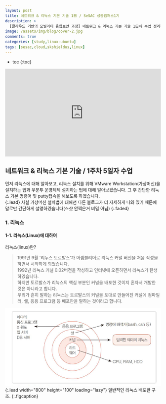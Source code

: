 ```yaml
---
layout: post
title: 네트워크 & 리눅스 기본 기술 1日 / SeSAC 성동캠퍼스1기
description: >
  [클라우드 기반의 모빌리티 융합보안 과정] 네트워크 & 리눅스 기본 기술 1日차 수업 정리한 내용입니다. 이번 포스팅은 리눅스 기본 설치 및 환경 구축 세팅법을 기술하고, 간단한 명령을 수행하는법을 알아봅니다.
image: /assets/img/blog/cover-2.jpg
comments: true
categories: [study,linux-ubuntu]
tags: [sesac,cloud,skshieldus,linux]
---
```

* toc
{:toc}

<style>.embed-container { position: relative; padding-bottom: 56.25%; height: 0; overflow: hidden; max-width: 100%; } .embed-container iframe, .embed-container object, .embed-container embed { position: absolute; top: 0; left: 0; width: 100%; height: 100%; }</style><div class='embed-container'><iframe src='https://www.youtube.com/embed/oZP2h3WIzqk' frameborder='0' allowfullscreen></iframe></div>

## 네트워크 & 리눅스 기본 기술 / 1주차 5일자 수업

먼저 리눅스에 대해 알아보고, 리눅스 설치를 위해 VMware Workstation(가상머신)을 설치하는 법과 우분투 운영체제 설치하는 법에 대해 알아보겠습니다. 그 후 간단한 리눅스 기본 명령어 및 putty접속을 해보도록 하겠습니다.<br>
{:.lead}
사실 가상머신 설치법에 대해선 다른 블로그가 더 자세하게 나와 있기 때문에 말로만 간단하게 설명하겠습니다(스샷 안찍은거 비밀 아님)
{:.faded}

### 1. 리눅스

#### 1-1. 리눅스(Linux)에 대하여

리눅스(linux)란?
> 1991년 9월 '리누스 토르발스'가 어셈블리어로 리눅스 커널 버전을 처음 작성을 하면서 시작하게 되었습니다.<br>
> 1992년 리눅스 커널 0.02버전을 작성하고 인터넷에 오픈하면서 리눅스가 탄생하였습니다.<br>
> 하지만 토르발스가 리눅스의 핵심 부분인 커널을 배포한 것이지 혼자서 개발한 것은 아니라고 합니다.<br>
> 우리가 흔히 말하는 리눅스는 토르발스의 커널을 토대로 만들어진 커널에 컴파일러, 쉘, 응용 프로그램 등 배포판을 말하는 것이라고 합니다.<br>

![linux-1.png](/assets/img/docs/linux//1.png){:.lead width="800" height="100" loading="lazy"}
일반적인 리눅스 배포판 구조.
{:.figcaption}